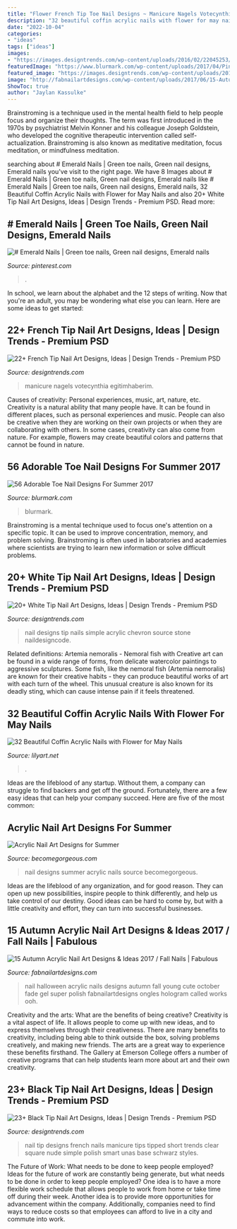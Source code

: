 ```yaml
---
title: "Flower French Tip Toe Nail Designs ~ Manicure Nagels Votecynthia Egitimhaberim"
description: "32 beautiful coffin acrylic nails with flower for may nails"
date: "2022-10-04"
categories:
- "ideas"
tags: ["ideas"]
images:
- "https://images.designtrends.com/wp-content/uploads/2016/02/22045253/Simple-Design-on-White-Nails.jpg"
featuredImage: "https://www.blurmark.com/wp-content/uploads/2017/04/Pink-Summer-Toes.jpg"
featured_image: "https://images.designtrends.com/wp-content/uploads/2016/02/22045253/Simple-Design-on-White-Nails.jpg"
image: "http://fabnailartdesigns.com/wp-content/uploads/2017/06/15-Autumn-Acrylic-Nail-Art-Designs-Ideas-2017-Fall-Nails-4.jpg"
ShowToc: true
author: "Jaylan Kassulke"
---
```



Brainstroming is a technique used in the mental health field to help people focus and organize their thoughts. The term was first introduced in the 1970s by psychiatrist Melvin Konner and his colleague Joseph Goldstein, who developed the cognitive therapeutic intervention called self-actualization. Brainstroming is also known as meditative meditation, focus meditation, or mindfulness meditation.

	

		
searching about # Emerald Nails | Green toe nails, Green nail designs, Emerald nails you've visit to the right page. We have 8 Images about # Emerald Nails | Green toe nails, Green nail designs, Emerald nails like # Emerald Nails | Green toe nails, Green nail designs, Emerald nails, 32 Beautiful Coffin Acrylic Nails with Flower for May Nails and also 20+ White Tip Nail Art Designs, Ideas | Design Trends - Premium PSD. Read more:
		
    
## # Emerald Nails | Green Toe Nails, Green Nail Designs, Emerald Nails

<img loading=lazy src="https://i.pinimg.com/736x/43/b9/b0/43b9b09d5d5625104f672e65de6392dc.jpg" onerror="this.onerror=null;this.src='https://tse1.mm.bing.net/th?id=OIP.IQoPR754NkkQpa4d4d1VJwAAAA&amp;pid=15.1';" alt="# Emerald Nails | Green toe nails, Green nail designs, Emerald nails">

_Source: pinterest.com_

>. 

	

In school, we learn about the alphabet and the 12 steps of writing. Now that you're an adult, you may be wondering what else you can learn. Here are some ideas to get started: 

    
## 22+ French Tip Nail Art Designs, Ideas | Design Trends - Premium PSD

<img loading=lazy src="https://images.designtrends.com/wp-content/uploads/2015/10/21085212/Acrylic-French-Nails.jpg" onerror="this.onerror=null;this.src='https://tse2.mm.bing.net/th?id=OIP.rQkblffvW_6oh_2jfRCqWQHaJ3&amp;pid=15.1';" alt="22+ French Tip Nail Art Designs, Ideas | Design Trends - Premium PSD">

_Source: designtrends.com_

>manicure nagels votecynthia egitimhaberim. 

	

Causes of creativity: Personal experiences, music, art, nature, etc.
Creativity is a natural ability that many people have. It can be found in different places, such as personal experiences and music. People can also be creative when they are working on their own projects or when they are collaborating with others. In some cases, creativity can also come from nature. For example, flowers may create beautiful colors and patterns that cannot be found in nature.

    
## 56 Adorable Toe Nail Designs For Summer 2017

<img loading=lazy src="https://www.blurmark.com/wp-content/uploads/2017/04/Pink-Summer-Toes.jpg" onerror="this.onerror=null;this.src='https://tse2.mm.bing.net/th?id=OIP.ujnWJa6Uy_CYBH9QMsUJMwHaHa&amp;pid=15.1';" alt="56 Adorable Toe Nail Designs For Summer 2017">

_Source: blurmark.com_

>blurmark. 

	

Brainstroming is a mental technique used to focus one's attention on a specific topic. It can be used to improve concentration, memory, and problem solving. Brainstroming is often used in laboratories and academies where scientists are trying to learn new information or solve difficult problems.

    
## 20+ White Tip Nail Art Designs, Ideas | Design Trends - Premium PSD

<img loading=lazy src="https://images.designtrends.com/wp-content/uploads/2016/02/22045253/Simple-Design-on-White-Nails.jpg" onerror="this.onerror=null;this.src='https://tse2.mm.bing.net/th?id=OIP.J6EYey63jupNk7wAMYaZWQHaHa&amp;pid=15.1';" alt="20+ White Tip Nail Art Designs, Ideas | Design Trends - Premium PSD">

_Source: designtrends.com_

>nail designs tip nails simple acrylic chevron source stone naildesigncode. 

	

Related definitions: Artemia nemoralis - Nemoral fish with
Creative art can be found in a wide range of forms, from delicate watercolor paintings to aggressive sculptures. Some fish, like the nemoral fish (Artemia nemoralis) are known for their creative habits - they can produce beautiful works of art with each turn of the wheel. This unusual creature is also known for its deadly sting, which can cause intense pain if it feels threatened.

    
## 32 Beautiful Coffin Acrylic Nails With Flower For May Nails

<img loading=lazy src="https://lilyart.net/wp-content/uploads/2021/05/7-1-768x1152.jpg" onerror="this.onerror=null;this.src='https://tse4.mm.bing.net/th?id=OIP.Kf1rVSABtiqn8qh3LZWakgHaLH&amp;pid=15.1';" alt="32 Beautiful Coffin Acrylic Nails with Flower for May Nails">

_Source: lilyart.net_

>. 

	

Ideas are the lifeblood of any startup. Without them, a company can struggle to find backers and get off the ground. Fortunately, there are a few easy ideas that can help your company succeed. Here are five of the most common: 

    
## Acrylic Nail Art Designs For Summer

<img loading=lazy src="https://static.becomegorgeous.com/img/arts/2012/Jul/24/8352/nail_art_designs_2012.jpg" onerror="this.onerror=null;this.src='https://tse3.mm.bing.net/th?id=OIP.i-7x7YJVcwvz120qo_d9TAHaJ4&amp;pid=15.1';" alt="Acrylic Nail Art Designs for Summer">

_Source: becomegorgeous.com_

>nail designs summer acrylic nails source becomegorgeous. 

	

Ideas are the lifeblood of any organization, and for good reason. They can open up new possibilities, inspire people to think differently, and help us take control of our destiny. Good ideas can be hard to come by, but with a little creativity and effort, they can turn into successful businesses.

    
## 15 Autumn Acrylic Nail Art Designs &amp; Ideas 2017 / Fall Nails | Fabulous

<img loading=lazy src="http://fabnailartdesigns.com/wp-content/uploads/2017/06/15-Autumn-Acrylic-Nail-Art-Designs-Ideas-2017-Fall-Nails-4.jpg" onerror="this.onerror=null;this.src='https://tse4.mm.bing.net/th?id=OIP.kOkF-COaHWixa5Zsl8GHzAHaFj&amp;pid=15.1';" alt="15 Autumn Acrylic Nail Art Designs &amp; Ideas 2017 / Fall Nails | Fabulous">

_Source: fabnailartdesigns.com_

>nail halloween acrylic nails designs autumn fall young cute october fade gel super polish fabnailartdesigns ongles hologram called works ooh. 

	

Creativity and the arts: What are the benefits of being creative?
Creativity is a vital aspect of life. It allows people to come up with new ideas, and to express themselves through their creativeness. There are many benefits to creativity, including being able to think outside the box, solving problems creatively, and making new friends. The arts are a great way to experience these benefits firsthand. The Gallery at Emerson College offers a number of creative programs that can help students learn more about art and their own creativity.

    
## 23+ Black Tip Nail Art Designs, Ideas | Design Trends - Premium PSD

<img loading=lazy src="https://images.designtrends.com/wp-content/uploads/2016/03/17093524/Smart-Black-Tip-Nail-Design.jpg" onerror="this.onerror=null;this.src='https://tse2.mm.bing.net/th?id=OIP.hEraZ_AZbkZguEiVaJ4IJQHaHa&amp;pid=15.1';" alt="23+ Black Tip Nail Art Designs, Ideas | Design Trends - Premium PSD">

_Source: designtrends.com_

>nail tip designs french nails manicure tips tipped short trends clear square nude simple polish smart unas base schwarz styles. 

	

The Future of Work: What needs to be done to keep people employed?
Ideas for the future of work are constantly being generate, but what needs to be done in order to keep people employed? One idea is to have a more flexible work schedule that allows people to work from home or take time off during their week. Another idea is to provide more opportunities for advancement within the company. Additionally, companies need to find ways to reduce costs so that employees can afford to live in a city and commute into work.

